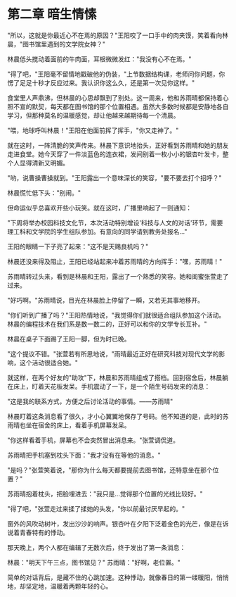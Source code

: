 # 第二章 暗生情愫

"所以，这就是你最近心不在焉的原因？"王阳咬了一口手中的肉夹馍，笑着看向林晨，"图书馆里遇到的文学院女神？"

林晨低头搅动着面前的牛肉面，耳根微微发红："我没有心不在焉。"

"得了吧，"王阳毫不留情地戳破他的伪装，"上节数据结构课，老师问你问题，你愣了足足十秒才反应过来。我认识你这么久，还是第一次见你这样。"

食堂里人声鼎沸，但林晨的心思却飘到了别处。这一周来，他和苏雨晴都保持着心照不宣的默契，每天都在图书馆的那个位置相遇。虽然大多数时候都是安静地各自学习，但那种莫名的温暖感觉，却让他越来越期待每一个清晨。

"喂，地球呼叫林晨！"王阳在他面前挥了挥手，"你又走神了。"

就在这时，一阵清脆的笑声传来。林晨下意识地抬头，正好看到苏雨晴和她的朋友走进食堂。她今天穿了一件淡蓝色的连衣裙，发间别着一枚小小的银杏叶发卡，整个人显得清新又明媚。

"哟，说曹操曹操就到。"王阳露出一个意味深长的笑容，"要不要去打个招呼？"

林晨慌忙低下头："别闹。"

但命运似乎总喜欢开些小玩笑。就在这时，广播里响起了一则通知：

"下周将举办校园科技文化节，本次活动特别增设'科技与人文的对话'环节，需要理工科和文学院的学生组队参加。有意向的同学请到教务处报名..."

王阳的眼睛一下子亮了起来："这不是天赐良机吗？"

林晨还没来得及阻止，王阳已经站起来冲着苏雨晴的方向挥手："嘿，苏雨晴！"

苏雨晴转过头来，看到是林晨和王阳，露出了一个熟悉的笑容。她和闺蜜张萱走了过来。

"好巧啊。"苏雨晴说，目光在林晨脸上停留了一瞬，又若无其事地移开。

"你们听到广播了吗？"王阳热情地说，"我觉得你们就很适合组队参加这个活动。林晨的编程技术在我们系是数一数二的，正好可以和你的文学专长互补。"

林晨在桌子下面踢了王阳一脚，但为时已晚。

"这个提议不错。"张萱若有所思地说，"雨晴最近正好在研究科技对现代文学的影响，这个活动很适合她。"

就这样，在两个好友的"助攻"下，林晨和苏雨晴组成了搭档。回到宿舍后，林晨躺在床上，盯着天花板发呆。手机震动了一下，是一个陌生号码发来的消息：

"这是我的联系方式，方便之后讨论活动的事情。——苏雨晴"

林晨盯着这条消息看了很久，才小心翼翼地保存了号码。他不知道的是，此时的苏雨晴也坐在宿舍的床上，看着手机屏幕发呆。

"你这样看着手机，屏幕也不会突然冒出消息来。"张萱调侃道。

苏雨晴把手机塞到枕头下面："我才没有在等他的消息。"

"是吗？"张萱笑着说，"那你为什么每天都要提前去图书馆，还特意坐在那个位置？"

苏雨晴抱着枕头，把脸埋进去："我只是...觉得那个位置的光线比较好。"

"得了吧，"张萱走过来揉了揉她的头发，"你以前最讨厌早起的。"

窗外的风吹动树叶，发出沙沙的响声。银杏叶在夕阳下泛着金色的光芒，像是在诉说着青春特有的悸动。

那天晚上，两个人都在编辑了无数次后，终于发出了第一条消息：

林晨："明天下午三点，图书馆见？"
苏雨晴："好啊，老位置。"

简单的对话背后，是藏不住的心跳加速。这种悸动，就像春日的第一缕暖阳，悄悄地，却坚定地，温暖着两颗年轻的心。